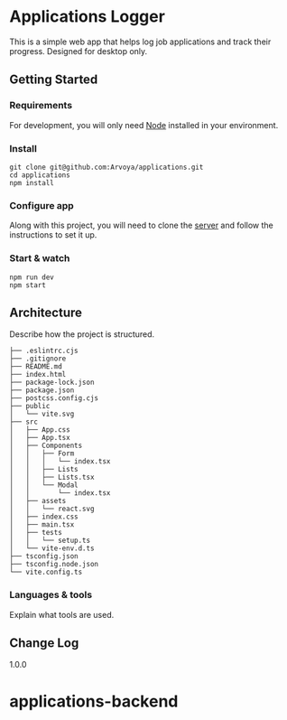 # Applications Logger

This is a simple web app that helps log job applications and track their progress.
Designed for desktop only.

## Getting Started

### Requirements

For development, you will only need [Node](http://nodejs.org/) installed in your
environment.

### Install

    git clone git@github.com:Arvoya/applications.git
    cd applications
    npm install

### Configure app

Along with this project, you will need to clone the [server](link) and follow the
instructions to set it up.

### Start & watch

    npm run dev
    npm start

## Architecture

Describe how the project is structured.

```
├── .eslintrc.cjs
├── .gitignore
├── README.md
├── index.html
├── package-lock.json
├── package.json
├── postcss.config.cjs
├── public
│   └── vite.svg
├── src
│   ├── App.css
│   ├── App.tsx
│   ├── Components
│   │   ├── Form
│   │   │   └── index.tsx
│   │   ├── Lists
│   │   ├── Lists.tsx
│   │   └── Modal
│   │       └── index.tsx
│   ├── assets
│   │   └── react.svg
│   ├── index.css
│   ├── main.tsx
│   ├── tests
│   │   └── setup.ts
│   └── vite-env.d.ts
├── tsconfig.json
├── tsconfig.node.json
└── vite.config.ts
```

### Languages & tools

Explain what tools are used.

## Change Log

1.0.0
# applications-backend
